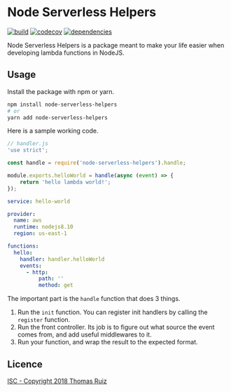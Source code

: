 # Node Serverless Helpers

[![build](https://travis-ci.org/thomasruiz/node-serverless-helpers.svg?branch=master)](https://travis-ci.org/thomasruiz/node-serverless-helpers.svg?branch=master)
[![codecov](https://codecov.io/gh/thomasruiz/node-serverless-helpers/branch/master/graph/badge.svg)](https://codecov.io/gh/thomasruiz/node-serverless-helpers)
[![dependencies](https://david-dm.org/thomasruiz/node-serverless-helpers.svg)](https://david-dm.org/thomasruiz/node-serverless-helpers.svg)

Node Serverless Helpers is a package meant to make your life easier when 
developing lambda functions in NodeJS.

## Usage

Install the package with npm or yarn.

```bash
npm install node-serverless-helpers
# or 
yarn add node-serverless-helpers
```

Here is a sample working code.

```javascript
// handler.js
'use strict';

const handle = require('node-serverless-helpers').handle;

module.exports.helloWorld = handle(async (event) => {
    return 'hello lambda world!';
});
```

```yaml
service: hello-world

provider:
  name: aws
  runtime: nodejs8.10
  region: us-east-1

functions:
  hello:
    handler: handler.helloWorld
    events:
      - http:
          path: ''
          method: get
```

The important part is the `handle` function that does 3 things.

 1. Run the `init` function. You can register init handlers by calling
  the `register` function.
 2. Run the front controller. Its job is to figure out what source the 
  event comes from, and add useful middlewares to it.
 3. Run your function, and wrap the result to the expected format.

## Licence

[ISC - Copyright 2018 Thomas Ruiz](https://github.com/thomasruiz/node-serverless-helpers/blob/master/LICENCE)
